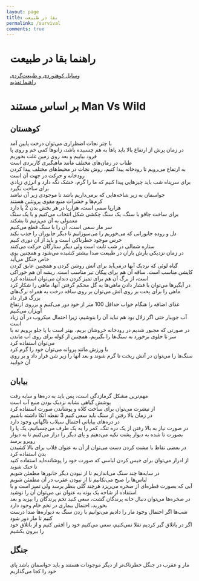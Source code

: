 ```yaml
---
layout: page
title: بقا در طبیعت
permalink: /survival
comments: true
---
```


<div class="row justify-content-between tools" style="margin-right:10px;margin-left:10px;">

<h1>راهنما بقا در طبیعت</h1>
<p>
<a href="/tools">وسایل کوهنوردی و طبیعت‌گردی</a>
<br>
<a href="/foods">راهنما تغذیه</a>
</p>

<h1>بر اساس مستند Man Vs Wild</h1>
<h2>کوهستان</h2>
<p>
با چتر نجات اضظراری می‌توان درخت پایین آمد <br />
در زمان پرش از ارتفاع بالا باید پاها به هم چسبیده باشد، زانوها کمی خم و روی پا فرود بیاییم و بعد روی زمین غلت بخوریم <br />
طناب در زمان‌های مختلف مانند ماهیگیری کاربردی است <br />
به ارتفاع می‌رویم تا رودخانه پیدا کنیم، روش نجات در محیط‌های مختلف پیدا کردن رودخانه و حرکت در جهت آن است <br />
برای سرپناه شب باید چیزهایی پیدا کنیم که ما را گرم، خشک نگه دارد و انرژی زیادی برای ساخت نگیرد <br />
حواسمان به زیر شاخه‌هایی که برمی‌داریم باشد تا موجودی زیر آن نباشد <br />
کرم‌ها و حشرات منبع مقوی پروتئین هستند <br />
هزارپا سمی است، هزارپا در هر بخش بدن 2 پا دارد <br />
برای ساخت چاقو با سنگ، یک سنگ چکشی شکل انتخاب می‌کنیم و با یک سنگ معمولی به آن می‌زنیم تا بشکند <br />
سر مار سمی است، آن را با سنگ قطع می‌کنیم <br />
دل و روده جانورانی که می‌خوریم را می‌سوزانیم تا دیگر جانوران را جذب نکند <br />
خرس موجود خطرناکی است و باید از آن دوری کنیم <br />
ستاره شمالی در شب ثابت است ولی دیگر ستارگان حرکت می‌کنند <br />
در زمان نزدیکی بارش باران در طبیعت صدا بیشتر کشیده می‌شود و همچنین بوی خاص جنگل می‌آید <br />
گیاه لوئی که نزدیک آبها درمی‌آید برای آتش روشن کردن و همچنین عایق کردن کاپشن مناسب است. ساقه آن هم برای پیکان تیر مناسب است. ریشه آن هم خوراکی است، از برگ آن هم برای تمیز کردن دندان می‌توان استفاده کرد <br />
در آبگیرها می‌توان با فشار دادن ماهی‌ها به گل محکم گرفتن آنها، ماهی را شکار کرد <br />
ماهی را برای پخت بر روی آتش می‌توان بر روی ساقه درخت به همراه برگ‌های بزرگ قرار داد <br />
غذای اضافه را هنگام خواب حداقل 100 متر از خود دور می‌کنیم و برروی ارتفاع آویزان می‌کنیم <br />
آب جویبار حتی اگر زلال بود هم نباید آن را بنوشیم، زیرا احتمال میکروب در آن زیاد است <br />
در صورتی که مجبور شدیم در رودخانه خروشان بریم، بهتر است با پا جلو برویم نه با سر تا جلوی برخورد به سنگ‌ها را بگیریم، همچنین از کوله برای روی آب ماندن می‌توان استفاده کرد <br />
با ورزش مانند پروانه می‌توان خود را گرم کرد <br />
سنگ‌ها را می‌توان در آتش ریخت تا گرم شوند و بعد آنها را زیر شن قرار داد و بر روی آن خوابید <br />
</p>

<h2>بیابان</h2>
<p>
مهم‌ترین مشکل گرمازدگی است، پس باید به دره‌ها و سایه رفت <br />
پوشش گیاهی نشانه نزدیک بودن منبع آب است <br />
از تیشرت می‌توان برای ساخت کلاه و پوشاندن صورت استفاده کرد <br />
در زمان بالا رفتن از سنگ باید سعی کنیم 3 نقطه اتکا داشته باشیم <br />
در دره‌های بیابانی احتمال سیلاب ناگهانی وجود دارد <br />
در صورت نیاز به بالا رفتن از یک دره تنگ، کمر را به یک طرف می‌چسبانیم، یک پا را بصورت تا شده به دیوار پشت تکیه می‌دهیم و پای دیگر را دراز می‌کنیم تا به دیوار روبرو برسد <br />
در بعضی نقاط با مشت کردن دست می‌توان از آن به عنوان قلاب برای بالا کشیدن بدن استفاده کرد <br />
از ادرار می‌توان برای خیس کردن لباسی که صورت خود را پوشانده‌اید استفاده کنید تا خنک شوید <br />
در سایه‌ها چند سنگ می‌اندازیم تا از نبودن دیگر جانورها مطمئن شویم <br />
لباس‌ها را صبح می‌تکانیم تا از نبودن عقرب در آن مطمئن شویم <br />
آبی که بصورت قطره‌ای از صخره می‌ریزد هرچند گلی بنظر برسد ولی تمیز است و با استفاده از شاخه یک بوته به عنوان نی می‌توان آن را نوشید <br />
در صخره‌ها می‌توان دنبال خانه پرندگان گشت، سعی کنید تخم پرندگان را بپزید و بعد بخورید، احتمال بیماری در تخم خام وجود دارد <br />
شب‌ها اگر احتمال وجود مار را دادیم می‌توانیم با زدن سنگ به دیواره‌ها صدا درست کنیم تا مار دور شود <br />
اگر در باتلاق گیر کردیم تقلا نمی‌کنیم، سعی می‌کنیم خود را افقی کنیم و از باتلاق خود را بیرون بکشیم <br />
</p>

<h2>جنگل</h2>
<p>
مار و عقرب در جنگل خطرناک‌تر از دیگر موجودات هستند و باید حواسمان باشد پای خود را کجا می‌گذاریم <br />

</p>

</div>